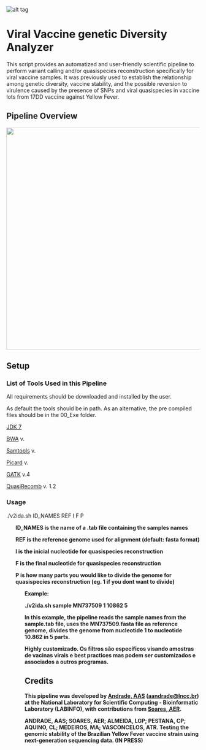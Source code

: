 ![alt tag](https://user-images.githubusercontent.com/57667417/84268663-661fda00-aafe-11ea-98c4-abba931a5194.jpg)

# Viral Vaccine genetic Diversity Analyzer 

This script provides an automatized and user-friendly scientific pipeline to perform variant calling and/or quasispecies reconstruction specifically for viral vaccine samples. It was previously used to establish the relationship among genetic diversity, vaccine stability, and the possible reversion to virulence caused by the presence of SNPs and viral quasispecies in vaccine lots from 17DD vaccine against Yellow Fever.

## Pipeline Overview

<img src="https://user-images.githubusercontent.com/57667417/84268671-68823400-aafe-11ea-8b58-6fa673230e11.jpg" width="580">

## Setup

### List of Tools Used in this Pipeline

All requirements should be downloaded and installed by the user. 

As default the tools should be in path. As an alternative, the pre compiled files should be in the 00_Exe folder.

[JDK 7](http://jdk7.java.net/)

[BWA](https://github.com/lh3/bwa) v. 

[Samtools](https://github.com/samtools/samtools) v. 

[Picard](https://github.com/broadinstitute/picard) v. 

[GATK](https://github.com/broadinstitute/gatk) v.4

[QuasiRecomb](https://github.com/cbg-ethz/QuasiRecomb) v. 1.2

### Usage

./v2ida.sh ID_NAMES REF I F P
<ul>
<b>ID_NAMES <b> is the name of a .tab file containing the samples names

<b>REF <b> is the reference genome used for alignment (default: fasta format)

<b>I <b> is the inicial nucleotide for quasispecies reconstruction

<b>F <b> is the final nucleotide for quasispecies reconstruction

<b>P <b> is how many parts you would like to divide the genome for quasispecies reconstruction (eg. 1 if you dont want to divide)
<ul>
Example: 

./v2ida.sh sample MN737509 1 10862 5

In this example, the pipeline reads the sample names from the sample.tab file, uses the MN737509.fasta file as reference genome, divides the genome from nucleotide 1 to nucleotide 10.862 in 5 parts. 

Highly customizado. Os filtros são específicos visando amostras de vacinas virais e best practices mas podem ser customizados e associados a outros programas. 

## Credits

This pipeline was developed by [Andrade, AAS](https://github.com/aandradebio) (aandrade@lncc.br) at the National Laboratory for Scientific Computing - Bioinformatic Laboratory (LABINFO), with contributions from [Soares, AER](https://github.com/aersoares81).

ANDRADE, AAS; SOARES, AER; ALMEIDA, LGP; PESTANA, CP; AQUINO, CL; MEDEIROS, MA; VASCONCELOS, ATR. Testing the genomic stability of the Brazilian Yellow Fever vaccine strain using next-generation sequencing data. (IN PRESS)


 


